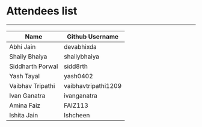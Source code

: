 # Attendees list
---

| Name        | Github Username |
| ----------- | --------------- |
| Abhi Jain   | devabhixda |
| Shaily Bhaiya   | shailybhaiya |
| Siddharth Porwal   | sidd8rth |
| Yash Tayal  | yash0402 |
| Vaibhav Tripathi  | vaibhavtripathi1209 |
| Ivan Ganatra | ivanganatra|
| Amina Faiz   | FAIZ113 |
| Ishita Jain   | Ishcheen |
